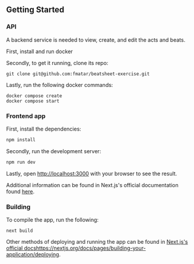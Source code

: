 ## Getting Started

### API

A backend service is needed to view, create, and edit the acts and beats.

First, install and run docker

Secondly, to get it running, clone its repo:

```
git clone git@github.com:fmatar/beatsheet-exercise.git
```

Lastly, run the following docker commands:

```
docker compose create
docker compose start
```

### Frontend app

First, install the dependencies:

```bash
npm install
```

Secondly, run the development server:

```bash
npm run dev
```

Lastly, open [http://localhost:3000](http://localhost:3000) with your browser to see the result.

Additional information can be found in Next.js's official documentation found [here](https://nextjs.org/docs/getting-started/installation).

### Building

To compile the app, run the following:

```
next build
```

Other methods of deploying and running the app can be found in [Next.js's official docs](https://nextjs.org/docs/pages/building-your-application/deploying)https://nextjs.org/docs/pages/building-your-application/deploying.
